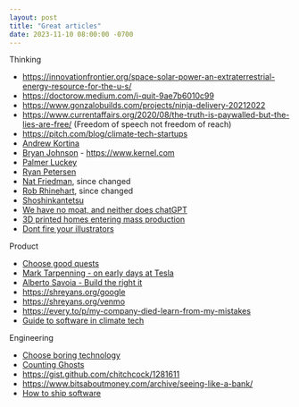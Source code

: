 ```yaml
---
layout: post
title: "Great articles"
date: 2023-11-10 08:00:00 -0700
---
```


Thinking

- https://innovationfrontier.org/space-solar-power-an-extraterrestrial-energy-resource-for-the-u-s/
- https://doctorow.medium.com/i-quit-9ae7b6010c99
- https://www.gonzalobuilds.com/projects/ninja-delivery-20212022
- https://www.currentaffairs.org/2020/08/the-truth-is-paywalled-but-the-lies-are-free/ (Freedom of speech not freedom of reach)
- https://pitch.com/blog/climate-tech-startups
- [Andrew Kortina](https://kortina.nyc)
- [Bryan Johnson](https://www.mfmpod.com/bryan-johnson-current-business-ventures-after-selling-his-company-to-paypal-for-800-million/) - https://www.kernel.com
- [Palmer Luckey](https://www.mfmpod.com/oculus-anduril-founder-palmer-luckey-from-flipping-iphones-on-ebay-to-selling-for-2bn-to-facebook/)
- [Ryan Petersen](https://www.ycombinator.com/blog/ryan-petersen-on-building-flexport-a-modern-freight-forwarder)
- [Nat Friedman](https://nat.org/), since changed
- [Rob Rhinehart](https://www.robrhinehart.com/), since changed
- [Shoshinkantetsu](https://asnewman.github.io/shoshikantetsu)
- [We have no moat, and neither does chatGPT](https://www.semianalysis.com/p/google-we-have-no-moat-and-neither)
- [3D printed homes entering mass production](https://www.youtube.com/watch?v=Y-4S7cdo3tY)
- [Dont fire your illustrators](https://sambleckley.com/writing/dont-fire-your-illustrator.html)

Product

- [Choose good quests](https://www.piratewires.com/p/choose-good-quests)
- [Mark Tarpenning - on early days at Tesla](https://www.youtube.com/watch?v=r46x_ti__vs)
- [Alberto Savoia - Build the right it](https://www.youtube.com/watch?v=3sUozPcH4fY)
- https://shreyans.org/google
- https://shreyans.org/venmo
- https://every.to/p/my-company-died-learn-from-my-mistakes
- [Guide to software in climate tech](https://www.climatepapa.com/software)

Engineering

- [Choose boring technology](https://boringtechnology.club/)
- [Counting Ghosts](https://pcmaffey.com/counting-ghosts)
- https://gist.github.com/chitchcock/1281611
- https://www.bitsaboutmoney.com/archive/seeing-like-a-bank/
- [How to ship software](https://www.seangoedecke.com/how-to-ship/)
